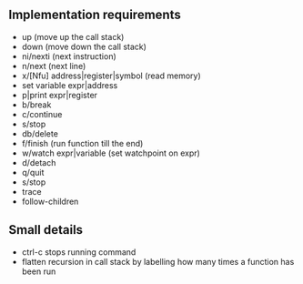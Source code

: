 ## Implementation requirements

* up (move up the call stack)
* down (move down the call stack)
* ni/nexti (next instruction)
* n/next (next line)
* x/[Nfu] address|register|symbol (read memory)
* set variable expr|address
* p|print expr|register
* b/break
* c/continue
* s/stop
* db/delete
* f/finish (run function till the end)
* w/watch expr|variable (set watchpoint on expr)
* d/detach
* q/quit
* s/stop
* trace
* follow-children

## Small details

* ctrl-c stops running command
* flatten recursion in call stack by labelling how many times a function has been run
